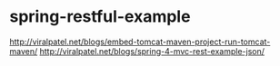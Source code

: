 # spring-restful-example

http://viralpatel.net/blogs/embed-tomcat-maven-project-run-tomcat-maven/
http://viralpatel.net/blogs/spring-4-mvc-rest-example-json/

